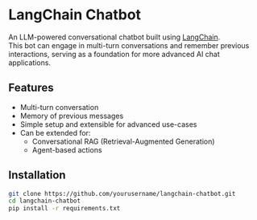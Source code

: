 # LangChain Chatbot

An LLM-powered conversational chatbot built using [LangChain](https://www.langchain.com/).  
This bot can engage in multi-turn conversations and remember previous interactions, serving as a foundation for more advanced AI chat applications.

## Features

- Multi-turn conversation
- Memory of previous messages
- Simple setup and extensible for advanced use-cases
- Can be extended for:
  - Conversational RAG (Retrieval-Augmented Generation)
  - Agent-based actions

## Installation

```bash
git clone https://github.com/yourusername/langchain-chatbot.git
cd langchain-chatbot
pip install -r requirements.txt
